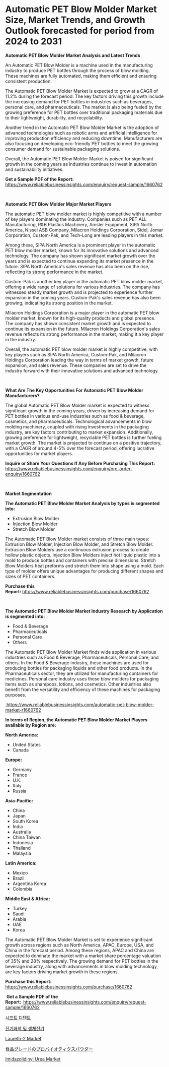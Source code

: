 <p><h1>Automatic PET Blow Molder Market Size, Market Trends, and Growth Outlook forecasted for period from 2024 to 2031</h1></p><p><strong>Automatic PET Blow Molder Market Analysis and Latest Trends</strong></p>
<p><p>An Automatic PET Blow Molder is a machine used in the manufacturing industry to produce PET bottles through the process of blow molding. These machines are fully automated, making them efficient and ensuring consistent production.</p><p>The Automatic PET Blow Molder Market is expected to grow at a CAGR of 11.2% during the forecast period. The key factors driving this growth include the increasing demand for PET bottles in industries such as beverages, personal care, and pharmaceuticals. The market is also being fueled by the growing preference for PET bottles over traditional packaging materials due to their lightweight, durability, and recyclability.</p><p>Another trend in the Automatic PET Blow Molder Market is the adoption of advanced technologies such as robotic arms and artificial intelligence for improving production efficiency and reducing downtime. Manufacturers are also focusing on developing eco-friendly PET bottles to meet the growing consumer demand for sustainable packaging solutions.</p><p>Overall, the Automatic PET Blow Molder Market is poised for significant growth in the coming years as industries continue to invest in automation and sustainability initiatives.</p></p>
<p><strong>Get a Sample PDF of the Report:&nbsp;</strong> <a href="https://www.reliablebusinessinsights.com/enquiry/request-sample/1660762">https://www.reliablebusinessinsights.com/enquiry/request-sample/1660762</a></p>
<p>&nbsp;</p>
<p><strong>Automatic PET Blow Molder Major Market Players</strong></p>
<p><p>The automatic PET blow molder market is highly competitive with a number of key players dominating the industry. Companies such as PET ALL Manufacturing, R&B Plastics Machinery, Amsler Equipment, SIPA North America, Nissei ASB Company, Milacron Holdings Corporation, Sidel, Jomar Corporation, Custom-Pak, and Tech-Long are leading players in this market.</p><p>Among these, SIPA North America is a prominent player in the automatic PET blow molder market, known for its innovative solutions and advanced technology. The company has shown significant market growth over the years and is expected to continue expanding its market presence in the future. SIPA North America's sales revenue has also been on the rise, reflecting its strong performance in the market.</p><p>Custom-Pak is another key player in the automatic PET blow molder market, offering a wide range of solutions for various industries. The company has witnessed steady market growth and is projected to experience further expansion in the coming years. Custom-Pak's sales revenue has also been growing, indicating its strong position in the market.</p><p>Milacron Holdings Corporation is a major player in the automatic PET blow molder market, known for its high-quality products and global presence. The company has shown consistent market growth and is expected to continue its expansion in the future. Milacron Holdings Corporation's sales revenue reflects its strong performance in the market, making it a key player in the industry.</p><p>Overall, the automatic PET blow molder market is highly competitive, with key players such as SIPA North America, Custom-Pak, and Milacron Holdings Corporation leading the way in terms of market growth, future expansion, and sales revenue. These companies are set to drive the industry forward with their innovative solutions and advanced technology.</p></p>
<p>&nbsp;</p>
<p><strong>What Are The Key Opportunities For Automatic PET Blow Molder Manufacturers?</strong></p>
<p><p>The global Automatic PET Blow Molder market is expected to witness significant growth in the coming years, driven by increasing demand for PET bottles in various end-use industries such as food & beverage, cosmetics, and pharmaceuticals. Technological advancements in blow molding machinery, coupled with rising investments in the packaging industry, are key factors contributing to market expansion. Additionally, growing preference for lightweight, recyclable PET bottles is further fueling market growth. The market is projected to continue on a positive trajectory, with a CAGR of around 4-5% over the forecast period, offering lucrative opportunities for market players.</p></p>
<p><strong>Inquire or Share Your Questions If Any Before Purchasing This Report:</strong> <a href="https://www.reliablebusinessinsights.com/enquiry/pre-order-enquiry/1660762">https://www.reliablebusinessinsights.com/enquiry/pre-order-enquiry/1660762</a></p>
<p>&nbsp;</p>
<p><strong>Market Segmentation</strong></p>
<p><strong>The Automatic PET Blow Molder Market Analysis by types is segmented into:</strong></p>
<p><ul><li>Extrusion Blow Molder</li><li>Injection Blow Molder</li><li>Stretch Blow Molder</li></ul></p>
<p><p>The Automatic PET Blow Molder market consists of three main types: Extrusion Blow Molder, Injection Blow Molder, and Stretch Blow Molder. Extrusion Blow Molders use a continuous extrusion process to create hollow plastic objects. Injection Blow Molders inject hot liquid plastic into a mold to produce bottles and containers with precise dimensions. Stretch Blow Molders heat preforms and stretch them into shape using a mold. Each type of molder offers unique advantages for producing different shapes and sizes of PET containers.</p></p>
<p><strong>Purchase this Report:&nbsp;</strong><a href="https://www.reliablebusinessinsights.com/purchase/1660762">https://www.reliablebusinessinsights.com/purchase/1660762</a></p>
<p>&nbsp;</p>
<p><strong>The Automatic PET Blow Molder Market Industry Research by Application is segmented into:</strong></p>
<p><ul><li>Food & Beverage</li><li>Pharmaceuticals</li><li>Personal Care</li><li>Others</li></ul></p>
<p><p>The Automatic PET Blow Molder Market finds wide application in various industries such as Food & Beverage, Pharmaceuticals, Personal Care, and others. In the Food & Beverage industry, these machines are used for producing bottles for packaging liquids and other food products. In the Pharmaceuticals sector, they are utilized for manufacturing containers for medicines. Personal care industry uses these blow molders for packaging items such as shampoos, lotions, and cosmetics. Other industries also benefit from the versatility and efficiency of these machines for packaging purposes.</p></p>
<p><a href="https://www.reliablebusinessinsights.com/automatic-pet-blow-molder-market-r1660762">&nbsp;https://www.reliablebusinessinsights.com/automatic-pet-blow-molder-market-r1660762</a></p>
<p><strong>In terms of Region, the Automatic PET Blow Molder Market Players available by Region are:</strong></p>
<p>
    <p> <strong> North America: </strong>
        <ul>
            <li>United States</li>
            <li>Canada</li>
        </ul>
        </p> 
    <p> <strong> Europe: </strong>
        <ul>
            <li>Germany</li>
            <li>France</li>
            <li>U.K.</li>
            <li>Italy</li>
            <li>Russia</li>
        </ul>
        </p> 
    <p> <strong> Asia-Pacific: </strong>
        <ul>
            <li>China</li>
            <li>Japan</li>
            <li>South Korea</li>
            <li>India</li>
            <li>Australia</li>
            <li>China Taiwan</li>
            <li>Indonesia</li>
            <li>Thailand</li>
            <li>Malaysia</li>
        </ul>
        </p> 
    <p> <strong> Latin America: </strong>
        <ul>
            <li>Mexico</li>
            <li>Brazil</li>
            <li>Argentina Korea</li>
            <li>Colombia</li>
        </ul>
        </p> 
    <p> <strong> Middle East & Africa: </strong>
        <ul>
            <li>Turkey</li>
            <li>Saudi</li>
            <li>Arabia</li>
            <li>UAE</li>
            <li>Korea</li>
        </ul>
    </p>
    </p>
<p><p>The Automatic PET Blow Molder Market is set to experience significant growth across regions such as North America, APAC, Europe, USA, and China in the forecast period. Among these regions, APAC and China are expected to dominate the market with a market share percentage valuation of 35% and 28% respectively. The growing demand for PET bottles in the beverage industry, along with advancements in blow molding technology, are key factors driving market growth in these regions.</p></p>
<p><strong>Purchase this Report: </strong><a href="https://www.reliablebusinessinsights.com/purchase/1660762">https://www.reliablebusinessinsights.com/purchase/1660762</a></p>
<p>&nbsp;<strong>Get a Sample PDF of the Report:&nbsp;&nbsp;</strong><a href="https://www.reliablebusinessinsights.com/enquiry/request-sample/1660762">https://www.reliablebusinessinsights.com/enquiry/request-sample/1660762</a></p>
<p><strong></strong></p>
<p><p><a href="https://medium.com/@wayae613/%EC%89%AC%ED%94%84%ED%8A%B8-%EB%94%94%ED%85%90%ED%8A%B8-%EC%8B%9C%EC%9E%A5-%EC%A0%84%EB%A7%9D-%EC%99%84%EC%A0%84%ED%95%9C-%EC%82%B0%EC%97%85-%EB%B6%84%EC%84%9D-2024%EB%85%84%EB%B6%80%ED%84%B0-2031%EB%85%84%EA%B9%8C%EC%A7%80-323a7e8dea3e">시프트 디텐트</a></p><p><a href="https://medium.com/@sergioagasta_31871/%EC%A0%84%EA%B8%B0-%EC%95%BD%ED%95%99-%EB%B0%8F-%EC%83%9D%EC%B2%B4-%EC%A0%84%EA%B8%B0-%EC%8B%9C%EC%9E%A5-%EC%97%AD%ED%95%99-%EB%B0%8F-%EC%84%B1%EC%9E%A5-%EB%8F%99%EB%A0%A5%EC%9D%84-%EB%B6%84%EC%84%9D%ED%95%98%EA%B3%A0-2024%EB%85%84%EB%B6%80%ED%84%B0-2031%EB%85%84%EA%B9%8C%EC%A7%80-%EC%98%88%EC%B8%A1%ED%95%A9%EB%8B%88%EB%8B%A4-e1ad8219302b">전기화학 및 생체전기</a></p><p><a href="https://github.com/huqhwmcs55/Market-Research-Report-List-1/blob/main/laureth-2-market.md">Laureth-2 Market</a></p><p><a href="https://medium.com/@cielostamm/2024%E5%B9%B4%E3%81%8B%E3%82%892031%E5%B9%B4%E3%81%BE%E3%81%A7%E3%81%AE%E6%9C%9F%E9%96%93%E3%81%AB%E4%BA%88%E6%B8%AC%E3%81%95%E3%82%8C%E3%81%9F%E6%80%A5%E9%80%9F%E3%81%AA%E6%88%90%E9%95%B7%E7%8E%87-%E3%82%92%E6%8C%81%E3%81%A4%E3%82%B0%E3%83%AD%E3%83%BC%E3%83%90%E3%83%AB%E9%A3%9F%E5%93%81%E3%82%B0%E3%83%AC%E3%83%BC%E3%83%89%E3%83%97%E3%83%AD%E3%83%90%E3%82%A4%E3%82%AA%E3%83%86%E3%82%A3%E3%82%AF%E3%82%B9%E3%83%91%E3%82%A6%E3%83%80%E3%83%BC%E5%B8%82%E5%A0%B4%E3%81%AE%E7%AF%84%E5%9B%B2%E3%81%AE%E8%A9%B3%E7%B4%B0%E3%81%AA%E5%88%86%E6%9E%90-8f0cb9793642">食品グレードのプロバイオティクスパウダー</a></p><p><a href="https://github.com/kumertitash/Market-Research-Report-List-1/blob/main/imidazolidinyl-urea-market.md">Imidazolidinyl Urea Market</a></p></p>